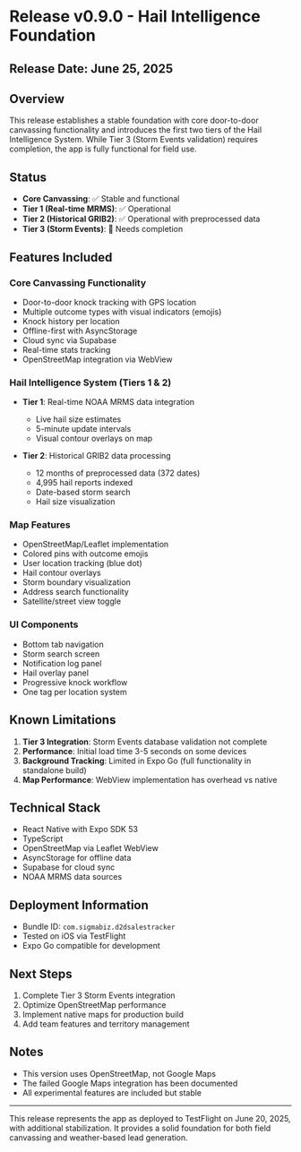# Release v0.9.0 - Hail Intelligence Foundation

## Release Date: June 25, 2025

## Overview
This release establishes a stable foundation with core door-to-door canvassing functionality and introduces the first two tiers of the Hail Intelligence System. While Tier 3 (Storm Events validation) requires completion, the app is fully functional for field use.

## Status
- **Core Canvassing**: ✅ Stable and functional
- **Tier 1 (Real-time MRMS)**: ✅ Operational
- **Tier 2 (Historical GRIB2)**: ✅ Operational with preprocessed data
- **Tier 3 (Storm Events)**: 🚧 Needs completion

## Features Included

### Core Canvassing Functionality
- Door-to-door knock tracking with GPS location
- Multiple outcome types with visual indicators (emojis)
- Knock history per location
- Offline-first with AsyncStorage
- Cloud sync via Supabase
- Real-time stats tracking
- OpenStreetMap integration via WebView

### Hail Intelligence System (Tiers 1 & 2)
- **Tier 1**: Real-time NOAA MRMS data integration
  - Live hail size estimates
  - 5-minute update intervals
  - Visual contour overlays on map
  
- **Tier 2**: Historical GRIB2 data processing
  - 12 months of preprocessed data (372 dates)
  - 4,995 hail reports indexed
  - Date-based storm search
  - Hail size visualization

### Map Features
- OpenStreetMap/Leaflet implementation
- Colored pins with outcome emojis
- User location tracking (blue dot)
- Hail contour overlays
- Storm boundary visualization
- Address search functionality
- Satellite/street view toggle

### UI Components
- Bottom tab navigation
- Storm search screen
- Notification log panel
- Hail overlay panel
- Progressive knock workflow
- One tag per location system

## Known Limitations
1. **Tier 3 Integration**: Storm Events database validation not complete
2. **Performance**: Initial load time 3-5 seconds on some devices
3. **Background Tracking**: Limited in Expo Go (full functionality in standalone build)
4. **Map Performance**: WebView implementation has overhead vs native

## Technical Stack
- React Native with Expo SDK 53
- TypeScript
- OpenStreetMap via Leaflet WebView
- AsyncStorage for offline data
- Supabase for cloud sync
- NOAA MRMS data sources

## Deployment Information
- Bundle ID: `com.sigmabiz.d2dsalestracker`
- Tested on iOS via TestFlight
- Expo Go compatible for development

## Next Steps
1. Complete Tier 3 Storm Events integration
2. Optimize OpenStreetMap performance
3. Implement native maps for production build
4. Add team features and territory management

## Notes
- This version uses OpenStreetMap, not Google Maps
- The failed Google Maps integration has been documented
- All experimental features are included but stable

---

This release represents the app as deployed to TestFlight on June 20, 2025, with additional stabilization. It provides a solid foundation for both field canvassing and weather-based lead generation.